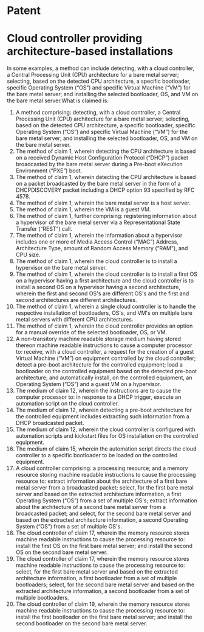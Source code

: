 # Patent
# Cloud controller providing architecture-based installations
In some examples, a method can include detecting, with a cloud controller, a Central Processing Unit (CPU) architecture for a bare metal server; selecting, based on the detected CPU architecture, a specific bootloader, specific Operating System (“OS”) and specific Virtual Machine (“VM”) for the bare metal server; and installing the selected bootloader, OS, and VM on the bare metal server.What is claimed is:
1. A method comprising:
detecting, with a cloud controller, a Central Processing Unit (CPU) architecture for a bare metal server;
selecting, based on the detected CPU architecture, a specific bootloader, specific Operating System (“OS”) and specific Virtual Machine (“VM”) for the bare metal server; and
installing the selected bootloader, OS, and VM on the bare metal server.
2. The method of claim 1, wherein detecting the CPU architecture is based on a received Dynamic Host Configuration Protocol (“DHCP”) packet broadcasted by the bare metal server during a Pre-boot eXecution Environment (“PXE”) boot.
3. The method of claim 1, wherein detecting the CPU architecture is based on a packet broadcasted by the bare metal server in the form of a DHCPDISCOVERY packet including a DHCP option 93 specified by RFC 4578.
4. The method of claim 1, wherein the bare metal server is a host server.
5. The method of claim 1, wherein the VM is a guest VM.
6. The method of claim 1, further comprising:
registering information about a hypervisor of the bare metal server via a Representational State Transfer (“REST”) call.
7. The method of claim 1, wherein the information about a hypervisor includes one or more of Media Access Control (“MAC”) Address, Architecture Type, amount of Random Access Memory (“RAM”), and CPU size.
8. The method of claim 1, wherein the cloud controller is to install a hypervisor on the bare metal server.
9. The method of claim 1, wherein the cloud controller is to install a first OS on a hypervisor having a first architecture and the cloud controller is to install a second OS on a hypervisor having a second architecture, wherein the first and second OS's are different OS's and the first and second architectures are different architectures.
10. The method of claim 1, wherein a single cloud controller is to handle the respective installation of bootloaders, OS's, and VM's on multiple bare metal servers with different CPU architectures.
11. The method of claim 1, wherein the cloud controller provides an option for a manual override of the selected bootloader, OS, or VM.
12. A non-transitory machine readable storage medium having stored thereon machine readable instructions to cause a computer processor to:
receive, with a cloud controller, a request for the creation of a guest Virtual Machine (“VM”) on equipment controlled by the cloud controller;
detect a pre-boot architecture for the controlled equipment;
load a bootloader on the controlled equipment based on the detected pre-boot architecture; and
automatically install, on the controlled equipment, an Operating System (“OS”) and a guest VM on a hypervisor.
13. The medium of claim 12, wherein the instructions are to cause the computer processor to:
in response to a DHCP trigger, execute an automation script on the cloud controller.
14. The medium of claim 12, wherein detecting a pre-boot architecture for the controlled equipment includes extracting such information from a DHCP broadcasted packet.
15. The medium of claim 12, wherein the cloud controller is configured with automation scripts and kickstart files for OS installation on the controlled equipment.
16. The medium of claim 15, wherein the automation script directs the cloud controller to a specific bootloader to be loaded on the controlled equipment.
17. A cloud controller comprising:
a processing resource; and
a memory resource storing machine readable instructions to cause the processing resource to:
extract information about the architecture of a first bare metal server from a broadcasted packet;
select, for the first bare metal server and based on the extracted architecture information, a first Operating System (“OS”) from a set of multiple OS's;
extract information about the architecture of a second bare metal server from a broadcasted packet; and
select, for the second bare metal server and based on the extracted architecture information, a second Operating System (“OS”) from a set of multiple OS's.
18. The cloud controller of claim 17, wherein the memory resource stores machine readable instructions to cause the processing resource to:
install the first OS on the first bare metal server; and
install the second OS on the second bare metal server.
19. The cloud controller of claim 17, wherein the memory resource stores machine readable instructions to cause the processing resource to:
select, for the first bare metal server and based on the extracted architecture information, a first bootloader from a set of multiple bootloaders;
select, for the second bare metal server and based on the extracted architecture information, a second bootloader from a set of multiple bootloaders.
20. The cloud controller of claim 19, wherein the memory resource stores machine readable instructions to cause the processing resource to:
install the first bootloader on the first bare metal server; and
install the second bootloader on the second bare metal server.


